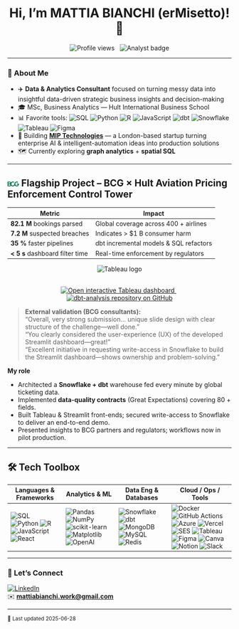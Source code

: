 <h1 align="center">Hi, I’m <strong>MATTIA BIANCHI (erMisetto)!</strong> 👋</h1>

<p align="center">
  <img src="https://komarev.com/ghpvc/?username=erMisettoE&style=flat-square&label=Profile+views" alt="Profile views"> &nbsp;
  <img src="https://img.shields.io/badge/Analyst-%F0%9F%93%8C-blueviolet?logo=data" alt="Analyst badge">
</p>

---

### 🚀 About Me
- ✈️ **Data & Analytics Consultant** focused on turning messy data into insightful data-driven strategic business insights and decision-making
- 🎓 MSc, Business Analytics — Hult International Business School  
- 📊 Favorite tools:  ![SQL](https://img.shields.io/badge/-SQL-336791?logo=postgresql&logoColor=white&style=flat-square)
![Python](https://img.shields.io/badge/-Python-3776AB?logo=python&logoColor=white&style=flat-square)
![R](https://img.shields.io/badge/-R-276DC3?logo=r&logoColor=white&style=flat-square)
![JavaScript](https://img.shields.io/badge/-JavaScript-F7DF1E?logo=javascript&logoColor=black&style=flat-square)
![dbt](https://img.shields.io/badge/-dbt-FF694B?logo=dbt&logoColor=white&style=flat-square)
![Snowflake](https://img.shields.io/badge/-Snowflake-29B5E8?logo=snowflake&logoColor=white&style=flat-square)
![Tableau](https://img.shields.io/badge/-Tableau-E97627?logo=tableau&logoColor=white&style=flat-square)
![Figma](https://img.shields.io/badge/-Figma-F24E1E?logo=figma&logoColor=white&style=flat-square)
- 🚀 Building **[MIP Technologies](https://www.miptechnologies.tech/)** — a London-based startup turning enterprise AI & intelligent-automation ideas into production solutions
- 🗺️ Currently exploring **graph analytics** + **spatial SQL**

---

## <img src="https://raw.githubusercontent.com/erMisetto/erMisetto/main/assets/BCG_MONOGRAM.png" width="26" alt="BCG logo"> Flagship Project – BCG × Hult Aviation Pricing Enforcement Control Tower

| Metric | Impact |
|--------|--------|
| **82.1 M** bookings parsed | Global coverage across 400 + airlines |
| **7.2 M** suspected breaches | Indicates &gt; \$1 B consumer harm |
| **35 %** faster pipelines | dbt incremental models & SQL refactors |
| **&lt; 5 s** dashboard filter time | Real-time enforcement by regulators |

<div align="center">

  <!-- Tableau logo -->
  <img src="https://img.icons8.com/color/96/tableau-software.png"
       width="80"
       alt="Tableau logo" />

  <br/>

  <!-- Button → interactive dashboard -->
  <a href="https://public.tableau.com/app/profile/mattia.bianchi1534/viz/USAviationPricingDashboard-IdentifyingUnfairPricingStrategies/Overview">
    <img src="https://img.shields.io/badge/OPEN&nbsp;DASHBOARD-Tableau&nbsp;Public-E97627?logo=tableau&logoColor=white&style=for-the-badge"
         alt="Open interactive Tableau dashboard" />
  </a>
  &nbsp;
  <!-- Button → GitHub repo -->
  <a href="https://github.com/erMisetto/dbt-analysis">
    <img src="https://img.shields.io/badge/VIEW&nbsp;CODE-db&nbsp;analysis-181717?logo=github&logoColor=white&style=for-the-badge"
         alt="dbt-analysis repository on GitHub" />
  </a>
  
</div>

> **External validation (BCG consultants):**  
> “Overall, very strong submission… unique slide design with clear structure of the challenge—well done.”  
> “You clearly considered the user-experience (UX) of the developed Streamlit dashboard—great!”  
> “Excellent initiative in requesting write-access in Snowflake to build the Streamlit dashboard—shows ownership and problem-solving.”

**My role**

* Architected a **Snowflake + dbt** warehouse fed every minute by global ticketing data.  
* Implemented **data-quality contracts** (Great Expectations) covering 80 + fields.  
* Built Tableau & Streamlit front-ends; secured write-access to Snowflake to deliver an end-to-end demo.  
* Presented insights to BCG partners and regulators; workflows now in pilot production.


---

## 🛠 Tech Toolbox

| Languages & Frameworks | Analytics & ML | Data Eng & Databases | Cloud / Ops / Tools |
|------------------------|----------------|----------------------|---------------------|
| ![SQL](https://img.shields.io/badge/-SQL-336791?logo=postgresql&logoColor=white) ![Python](https://img.shields.io/badge/-Python-3776AB?logo=python&logoColor=white) ![R](https://img.shields.io/badge/-R-276DC3?logo=r&logoColor=white) ![JavaScript](https://img.shields.io/badge/-JavaScript-F7DF1E?logo=javascript&logoColor=black) ![React](https://img.shields.io/badge/-React-61DAFB?logo=react&logoColor=black) | ![Pandas](https://img.shields.io/badge/-pandas-150458?logo=pandas&logoColor=white) ![NumPy](https://img.shields.io/badge/-NumPy-013243?logo=numpy&logoColor=white) ![scikit-learn](https://img.shields.io/badge/-sklearn-F7931E?logo=scikitlearn&logoColor=white) ![Matplotlib](https://img.shields.io/badge/-Matplotlib-11557C?logo=plotly&logoColor=white) ![OpenAI](https://img.shields.io/badge/-OpenAI-412991?logo=openai&logoColor=white) | ![Snowflake](https://img.shields.io/badge/-Snowflake-29B5E8?logo=snowflake&logoColor=white) ![dbt](https://img.shields.io/badge/-dbt-FF694B?logo=dbt&logoColor=white) ![MongoDB](https://img.shields.io/badge/-MongoDB-47A248?logo=mongodb&logoColor=white) ![MySQL](https://img.shields.io/badge/-MySQL-4479A1?logo=mysql&logoColor=white) ![Redis](https://img.shields.io/badge/-Redis-DC382D?logo=redis&logoColor=white) | ![Docker](https://img.shields.io/badge/-Docker-2496ED?logo=docker&logoColor=white) ![GitHub Actions](https://img.shields.io/badge/-GitHub%20Actions-2088FF?logo=githubactions&logoColor=white) ![Azure](https://img.shields.io/badge/-Azure-0078D4?logo=microsoftazure&logoColor=white) ![Vercel](https://img.shields.io/badge/-Vercel-000000?logo=vercel&logoColor=white) ![SES](https://img.shields.io/badge/-Amazon%20SES-232F3E?logo=amazonaws&logoColor=white) ![Tableau](https://img.shields.io/badge/-Tableau-E97627?logo=tableau&logoColor=white) ![Figma](https://img.shields.io/badge/-Figma-F24E1E?logo=figma&logoColor=white) ![Canva](https://img.shields.io/badge/-Canva-00C4CC?logo=canva&logoColor=white) ![Notion](https://img.shields.io/badge/-Notion-000000?logo=notion&logoColor=white) ![Slack](https://img.shields.io/badge/-Slack-4A154B?logo=slack&logoColor=white) |
---


### 🤝 Let’s Connect
[![LinkedIn](https://img.shields.io/badge/-LinkedIn-0A66C2?logo=linkedin&logoColor=white)](https://linkedin.com/in/bianchi-mattia/)  
✉️ **mattiabianchi.work@gmail.com**

---

<sup>📝 Last updated 2025-06-28</sup>
